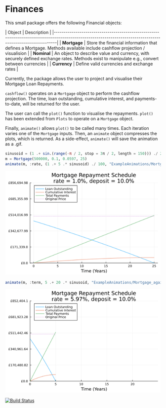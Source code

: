 # Finances

This small package offers the following Financial objects:

| Object        |   Description                                                                                                                               |
|-------------------------------------------------------------------------------------------------------------------------------------------------------------|
| **Mortgage**  |   Store the financial information that defines a Mortgage. Methods available include cashflow projection / visualision                      |
| **Nominal**   |   An object to describe value and currency, with securely defined exchange rates. Methods exist to manipulate e.g., convert between currencies |
| **Currency**  |   Define valid currencies and exchange rates                                                                                                |

Currently, the package allows the user to project and visualise their Mortgage Loan Repayments.

`cashflow()` operates on a `Mortgage` object to perform the cashflow projection. The time, loan outstanding, cumulative interest, and payments-to-date, will be returned for the user.

The user can call the `plot()` function to visualise the repayments. `plot()` has been extended from `Plots` to operate on a `Mortgage` object.

Finally, `animate()` allows `plot()` to be called many times. Each iteration varies one of the `Mortgage` inputs. Then, an `animate` object compresses the plots, which is returned. As a side-effect, `animate()` will save the animation as a .gif.

```julia
sinusoid = (1 .+ sin.(range(-π / 2, stop = 3π / 2, length = 150))) ./ 2
m = Mortgage(500000, 0.1, 0.0597, 25)
animate(m, :rate, (1 .+ 5 .* sinusoid) ./ 100, "ExampleAnimations/Mortgage_against_rate.gif")
```

![Animation of Mortgage against rate](https://raw.githubusercontent.com/Jean-Luc314/Finances.jl/main/ExampleAnimations/Mortgage_against_rate.gif)

```julia
animate(m, :term, 5 .+ 20 .* sinusoid, "ExampleAnimations/Mortgage_against_Term.gif")
```

![Animation of Mortgage against Term](https://raw.githubusercontent.com/Jean-Luc314/Finances.jl/main/ExampleAnimations/Mortgage_against_Term.gif)

[![Build Status](https://github.com/Jean-Luc314/Finances.jl/actions/workflows/CI.yml/badge.svg?branch=main)](https://github.com/Jean-Luc314/Finances.jl/actions/workflows/CI.yml?query=branch%3Amain)
